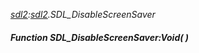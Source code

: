 _[sdl2](../../modules/sdl2/sdl2-module.md):[sdl2](../../modules/sdl2/sdl2-module.md).SDL\_DisableScreenSaver_
##### Function SDL\_DisableScreenSaver:Void(  )
